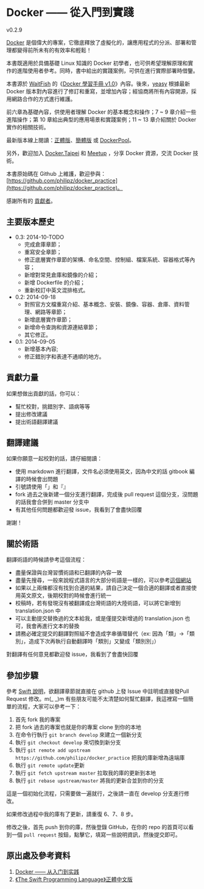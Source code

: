 Docker —— 從入門到實踐
===============

v0.2.9

[Docker](docker.com) 是個偉大的專案，它徹底釋放了虛擬化的，讓應用程式的分派、部署和管理都變得前所未有的有效率和輕鬆！

本書既適用於具備基礎 Linux 知識的 Docker 初學者，也可供希望理解原理和實作的進階使用者參考。同時，書中給出的實踐案例，可供在進行實際部署時借鑒。

本書源於 [WaitFish](github.com/qcpm1983) 的《[Docker 學習手冊 v1.0](https://github.com/yeasy/docker_practice/raw/master/_local/docker_manual_waitfish.pdf)》內容。後來，[yeasy](github.com/yeasy)
根據最新 Docker 版本對內容進行了修訂和重寫，並增加內容；經協商將所有內容開源，採用網路合作的方式進行維護。

前六章為基礎內容，供使用者理解 Docker 的基本概念和操作；7 ~ 9 章介紹一些進階操作；第 10 章給出典型的應用場景和實踐案例；11 ~ 13 章介紹關於 Docker 實作的相關技術。

最新版本線上閱讀：[正體版](https://www.gitbook.io/book/philipzheng/docker_practice)、[簡體版](https://www.gitbook.io/book/yeasy/docker_practice) 或 [DockerPool](http://dockerpool.com/static/books/docker_practice/index.html)。

另外，歡迎加入 [Docker.Taipei](https://www.facebook.com/groups/docker.taipei/) 和 [Meetup](http://www.meetup.com/Docker-Taipei/) ，分享 Docker 資源，交流 Docker 技術。


本書原始碼在 Github 上維護，歡迎參與： [https://github.com/philipz/docker_practice](https://github.com/philipz/docker_practice)。

感謝所有的 [貢獻者](https://github.com/philipz/docker_practice/graphs/contributors)。

## 主要版本歷史
* 0.3: 2014-10-TODO
    * 完成倉庫章節；
    * 重寫安全章節；
    * 修正底層實作章節的架構、命名空間、控制組、檔案系統、容器格式等內容；
    * 新增對常見倉庫和鏡像的介紹；
    * 新增 Dockerfile 的介紹；
    * 重新校訂中英文混排格式。
* 0.2: 2014-09-18
    * 對照官方文檔重寫介紹、基本概念、安裝、鏡像、容器、倉庫、資料管理、網路等章節；
    * 新增底層實作章節；
    * 新增命令查詢和資源連結章節；
    * 其它修正。
* 0.1: 2014-09-05
    * 新增基本內容;
    * 修正錯別字和表達不通順的地方。

## 貢獻力量

如果想做出貢獻的話，你可以：

- 幫忙校對，挑錯別字、語病等等
- 提出修改建議
- 提出術語翻譯建議

## 翻譯建議

如果你願意一起校對的話，請仔細閱讀：

- 使用 markdown 進行翻譯，文件名必須使用英文，因為中文的話 gitbook 編譯的時候會出問題
- 引號請使用「」和『』
- fork 過去之後新建一個分支進行翻譯，完成後 pull request 這個分支，沒問題的話我會合併到 master 分支中
- 有其他任何問題都歡迎發 issue，我看到了會盡快回覆

謝謝！

## 關於術語

翻譯術語的時候請參考這個流程：

- 盡量保證與台灣習慣術語和已翻譯的內容一致
- 盡量先搜尋，一般來說程式語言的大部分術語是一樣的，可以參考[這個網站](http://jjhou.boolan.com/terms.htm)
- 如果以上兩條都沒有找到合適的結果，請自己決定一個合適的翻譯或者直接使用英文原文，後期校對的時候會進行統一
- 校稿時，若有發現沒有被翻譯成台灣術語的大陸術語，可以將它新增到 translation.json 中
- 可以主動提交替換過的文本給我，或是僅提交新增過的 translation.json 也可，我會再進行文本的替換
- 請務必確定提交的翻譯對照組不會造成字串循環替代（ex: 因為「類」->「類別」，造成下次再執行自動翻譯時「類別」又變成「類別別」）

對翻譯有任何意見都歡迎發 issue，我看到了會盡快回覆

## 參加步驟

參考 [Swift 說明](https://github.com/tommy60703/the-swift-programming-language-in-traditional-chinese/)，欲翻譯章節就直接在 github 上發 Issue 中註明或直接發Pull Request 修改。m(_ _)m
有些朋友可能不太清楚如何幫忙翻譯，我這裡寫一個簡單的流程，大家可以參考一下：

1. 首先 fork 我的專案
2. 把 fork 過去的專案也就是你的專案 clone 到你的本地
3. 在命令行執行 `git branch develop` 來建立一個新分支
4. 執行 `git checkout develop` 來切換到新分支
5. 執行 `git remote add upstream https://github.com/philipz/docker_practice` 把我的庫新增為遠端庫
6. 執行 `git remote update`更新
7. 執行 `git fetch upstream master` 拉取我的庫的更新到本地
8. 執行 `git rebase upstream/master` 將我的更新合並到你的分支

這是一個初始化流程，只需要做一遍就行，之後請一直在 develop 分支進行修改。

如果修改過程中我的庫有了更新，請重復 6、7、8 步。

修改之後，首先 push 到你的庫，然後登錄 GitHub，在你的 repo 的首頁可以看到一個 `pull request` 按鈕，點擊它，填寫一些說明資訊，然後提交即可。

## 原出處及參考資料
1. [Docker —— 从入门到实践](https://github.com/yeasy/docker_practice/)
2. [《The Swift Programming Language­》正體中文版](https://github.com/tommy60703/the-swift-programming-language-in-traditional-chinese/)
